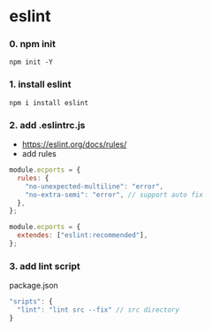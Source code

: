 # eslint

### 0. npm init

```
npm init -Y
```

### 1. install eslint

```
npm i install eslint
```

### 2. add .eslintrc.js

- https://eslint.org/docs/rules/
- add rules

```js
module.ecports = {
  rules: {
    "no-unexpected-multiline": "error",
    "no-extra-semi": "error", // support auto fix
  },
};
```

```js
module.ecports = {
  extendes: ["eslint:recommended"],
};
```

### 3. add lint script

package.json

```js
"sripts": {
  "lint": "lint src --fix" // src directory
}
```
